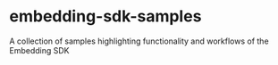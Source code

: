 # embedding-sdk-samples
A collection of samples highlighting functionality and workflows of the Embedding SDK
